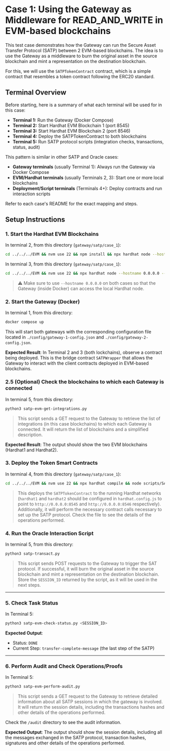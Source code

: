 # Case 1: Using the Gateway as Middleware for READ_AND_WRITE in EVM-based blockchains

This test case demonstrates how the Gateway can run the Secure Asset Transfer Protocol (SATP) between 2 EVM-based blockchains. The idea is to use the Gateway as a middleware to burn the original asset in the source blockchain and mint a representation on the destination blockchain.

For this, we will use the `SATPTokenContract` contract, which is a simple contract that resembles a token contract following the ERC20 standard.


## Terminal Overview

Before starting, here is a summary of what each terminal will be used for in this case:

- **Terminal 1:** Run the Gateway (Docker Compose)
- **Terminal 2:** Start Hardhat EVM Blockchain 1 (port 8545)
- **Terminal 3:** Start Hardhat EVM Blockchain 2 (port 8546)
- **Terminal 4:** Deploy the SATPTokenContract to both blockchains
- **Terminal 5:** Run SATP protocol scripts (integration checks, transactions, status, audit)

This pattern is similar in other SATP and Oracle cases:
- **Gateway terminals** (usually Terminal 1): Always run the Gateway via Docker Compose
- **EVM/Hardhat terminals** (usually Terminals 2, 3): Start one or more local blockchains
- **Deployment/Script terminals** (Terminals 4+): Deploy contracts and run interaction scripts

Refer to each case's README for the exact mapping and steps.

## Setup Instructions


### 1. Start the Hardhat EVM Blockchains

In terminal 2, from this directory (`gateway/satp/case_1`):

```bash
cd ../../../EVM && nvm use 22 && npm install && npx hardhat node --hostname 0.0.0.0 --port 8545
```

In terminal 3, from this directory (`gateway/satp/case_1`):

```bash
cd ../../../EVM && nvm use 22 && npx hardhat node --hostname 0.0.0.0 --port 8546
```

> ⚠️ Make sure to use `--hostname 0.0.0.0` on both cases so that the Gateway (inside Docker) can access the local Hardhat node.

### 2. Start the Gateway (Docker)

In terminal 1, from this directory:

```bash
docker compose up
```

This will start both gateways with the corresponding configuration file located in `./config/gateway-1-config.json` and `./config/gateway-2-config.json`.

**Expected Result**: In Terminal 2 and 3 (both lockchains), observe a contract being deployed. This is the bridge contract `SATPWrapper` that allows the Gateway to interact with the client contracts deployed in EVM-based blockchains.

### 2.5 (Optional) Check the blockchains to which each Gateway is connected
In terminal 5, from this directory:

```bash
python3 satp-evm-get-integrations.py
```

> This script sends a GET request to the Gateway to retrieve the list of integrations (in this case blockchains) to which each Gateway is connected. It will return the list of blockchains and a simplified description.

**Expected Result**: The output should show the two EVM blockchains (Hardhat1 and Hardhat2).


### 3. Deploy the Token Smart Contracts

In terminal 4, from this directory (`gateway/satp/case_1`):

```bash
cd ../../../EVM && nvm use 22 && npx hardhat compile && node scripts/SATPTokenContract.js
```

> This deploys the `SATPTokenContract` to the running Hardhat networks (`hardhat1` and `hardhat2` should be configured in `hardhat.config.js` to point to `http://0.0.0.0:8545` and `http://0.0.0.0:8546` respectively). Additionally, it will perform the necessary contract calls necessary to set up the SATP protocol. Check the file to see the details of the operations performed.

### 4. Run the Oracle Interaction Script

In terminal 5, from this directory:

```bash
python3 satp-transact.py
```

> This script sends POST requests to the Gateway to trigger the SAT protocol. If successful, it will burn the original asset in the source blockchain and mint a representation on the destination blockchain. Store the `SESSION_ID` returned by the script, as it will be used in the next steps.

---

### 5. Check Task Status

In Terminal 5:

```bash
python3 satp-evm-check-status.py <SESSION_ID>
```

**Expected Output**:

* Status: `DONE`
* Current Step: `transfer-complete-message` (the last step of the SATP)

---

### 6. Perform Audit and Check Operations/Proofs

In Terminal 5:

```bash
python3 satp-evm-perform-audit.py
```

> This script sends a GET request to the Gateway to retrieve detailed information about all SATP sessions in which the gateway is involved. It will return the session details, including the transactions hashes and other details of the operations performed.

Check the `/audit` directory to see the audit information.

**Expected Output**: The output should show the session details, including all the messages exchanged in the SATP protocol, transaction hashes, signatures and other details of the operations performed.
